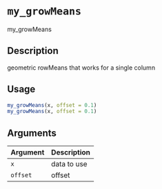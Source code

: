# `my_growMeans`

my_growMeans


## Description

geometric rowMeans that works for a single column


## Usage

```r
my_growMeans(x, offset = 0.1)
my_growMeans(x, offset = 0.1)
```


## Arguments

Argument      |Description
------------- |----------------
`x`     |     data to use
`offset`     |     offset


